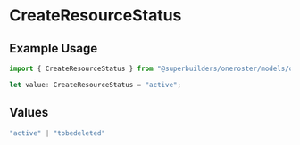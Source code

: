 # CreateResourceStatus

## Example Usage

```typescript
import { CreateResourceStatus } from "@superbuilders/oneroster/models/operations";

let value: CreateResourceStatus = "active";
```

## Values

```typescript
"active" | "tobedeleted"
```